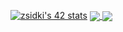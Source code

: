 <a href="https://github.com/oakoudad/badge42"><img src="https://badge.mediaplus.ma/greenbinary/zsidki" alt="zsidki's 42 stats" /></a>
<a href="https://github.com/zsidki?tab=repositories">
  <img align="center" src="https://github-readme-stats.vercel.app/api/top-langs/?username=zsidki&theme=dark"/>
</a>
<a href="https://github.com/zsidki?tab=repositories">
 <img align="center" src="https://github-readme-stats.vercel.app/api?username=zsidki&line_height=40&show_icons=true&theme=dark">
</a>

